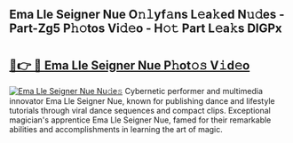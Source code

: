 ## Ema Lle Seigner Nue O𝚗𝚕yf𝚊ns L𝚎a𝚔ed N𝚞𝚍es - Part-Zg5 P𝚑𝚘tos Vi𝚍𝚎o - H𝚘𝚝 Part L𝚎a𝚔s DIGPx

# <h2><a href="http://kfbbz1.oniu.top/?m=Ema+Lle+Seigner+Nue">🔗👉 🔴 Ema Lle Seigner Nue P𝚑ot𝚘𝚜 V𝚒d𝚎o</a></h2>

[![Ema Lle Seigner Nue Nu𝚍e𝚜](https://i.imgur.com/0qMVB7G.gif)](http://kfbbz1.oniu.top/?m=Ema+Lle+Seigner+Nue)
Cybernetic performer and multimedia innovator Ema Lle Seigner Nue, known for publishing dance and lifestyle tutorials through viral dance sequences and compact clips. Exceptional magician's apprentice Ema Lle Seigner Nue, famed for their remarkable abilities and accomplishments in learning the art of magic.  
